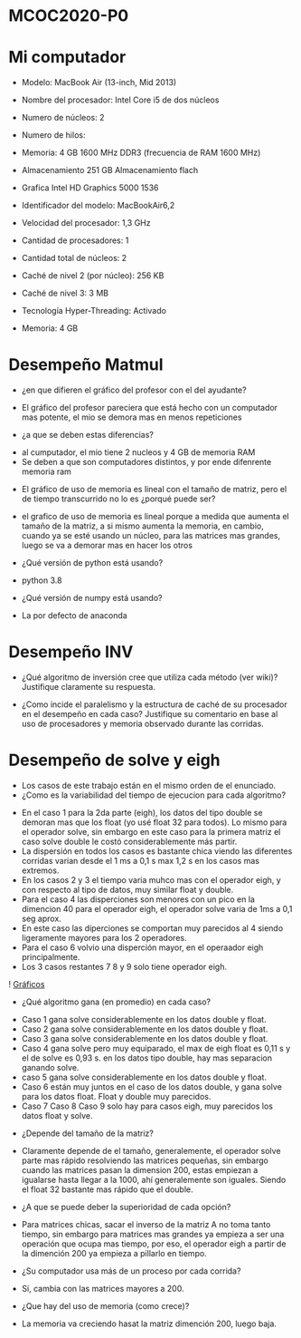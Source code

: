 # MCOC2020-P0

# Mi computador

* Modelo: MacBook Air (13-inch, Mid 2013)
+ Nombre del procesador:	Intel Core i5 de dos núcleos
+ Numero de núcleos: 2
+ Numero de hilos:

+ Memoria: 4 GB 1600 MHz DDR3 (frecuencia de RAM 1600 MHz)
+ Almacenamiento 251 GB Almacenamiento flach
+ Grafica Intel HD Graphics 5000 1536
+ Identificador del modelo:	MacBookAir6,2
+ Velocidad del procesador:	1,3 GHz
+ Cantidad de procesadores:	1
+ Cantidad total de núcleos:	2
+ Caché de nivel 2 (por núcleo):	256 KB
+ Caché de nivel 3:	3 MB
+ Tecnología Hyper-Threading:	Activado
+ Memoria:	4 GB


# Desempeño Matmul

* ¿en que difieren el gráfico del profesor con el del ayudante?
+ El gráfico del profesor pareciera que está hecho con un computador mas potente, el mio se demora mas en menos repeticiones 
* ¿a que se deben estas diferencias?
+ al cumputador, el mio tiene 2 nucleos y 4 GB de memoria RAM
+ Se deben a que son computadores distintos, y por ende difenrente memoria ram
* El gráfico de uso de memoria es lineal con el tamaño de matriz, pero el de tiempo transcurrido no lo es ¿porqué puede ser?
+ el grafico de uso de memoria es lineal porque a medida que aumenta el tamaño de la matriz, a si mismo aumenta la memoria, en cambio, cuando ya se esté usando un núcleo, para las matrices mas grandes, luego se va a demorar mas en  hacer los otros 
* ¿Qué versión de python está usando?
+ python 3.8
* ¿Qué versión de numpy está usando?
+ La por defecto de anaconda

# Desempeño INV
* ¿Qué algoritmo de inversión cree que utiliza cada método (ver wiki)? Justifique claramente su respuesta.

* ¿Como incide el paralelismo y la estructura de caché de su procesador en el desempeño en cada caso? Justifique su comentario en base al uso de procesadores y memoria observado durante las corridas.  


# Desempeño de solve y eigh

* Los casos de este trabajo están en el mismo orden de el enunciado.
* ¿Como es la variabilidad del tiempo de ejecucion para cada algoritmo?
+ En el caso 1 para la 2da parte (eigh), los datos del tipo double se demoran mas que los float (yo usé float 32 para todos). Lo mismo para el operador solve, sin embargo en este caso para la primera matriz el caso solve double le costó considerablemente más partir.
+ La dispersión en todos los casos es bastante chica viendo las diferentes corridas varian desde el 1 ms a 0,1 s max 1,2 s en los casos mas extremos. 
+ En los casos 2 y 3 el tiempo varia muhco mas con el operador eigh, y con respecto al tipo de datos, muy similar float y double.
+ Para el caso 4 las disperciones son menores con un pico en la dimencion 40 para el operador eigh, el operador solve varia de 1ms a 0,1 seg aprox.
+ En este caso las diperciones se comportan muy parecidos al 4 siendo ligeramente mayores para los 2 operadores.
+ Para el caso 6 volvio una disperción mayor, en el operaador eigh principalmente.
+ Los 3 casos restantes 7 8 y 9 solo tiene operador eigh.

! [Gráficos](file:///Users/macbookair2013/Dropbox/Mi%20Mac%20(Tomas-Vergara.local)/Desktop/P0-MCOC/Graficos/1%20eigh%20double.png)

* ¿Qué algoritmo gana (en promedio) en cada caso?
+ Caso 1 gana solve considerablemente en los datos double y float.
+ Caso 2 gana solve considerablemente en los datos double y float.
+ Caso 3 gana solve considerablemente en los datos double y float.
+ Caso 4 gana solve pero muy equiparado, el max de eigh float es 0,11 s y el de solve es 0,93 s. en los datos tipo double, hay mas separacion ganando solve.
+ caso 5 gana solve considerablemente en los datos double y float.
+ Caso 6 están muy juntos en el caso de los datos double, y gana solve para los datos float. Float y double muy parecidos.
+ Caso 7 Caso 8 Caso 9 solo hay para casos eigh, muy parecidos los datos float y solve.

* ¿Depende del tamaño de la matriz?
+ Claramente depende de el tamaño, generalemente, el operador solve parte mas rápido resolviendo las matrices pequeñas, sin embargo cuando las matrices pasan la dimension 200, estas empiezan a igualarse hasta llegar a la 1000, ahí generalemente son iguales. Siendo el float 32 bastante mas rápido que el double.

* ¿A que se puede deber la superioridad de cada opción?
+ Para matrices chicas, sacar el inverso de la matriz A no toma tanto tiempo, sin embargo para matrices mas grandes ya empieza a ser una operación que ocupa mas tiempo, por eso, el operador eigh a partir de la dimención 200 ya empieza a pillarlo en tiempo.

* ¿Su computador usa más de un proceso por cada corrida?
+ Si, cambia con las matrices mayores a 200.

* ¿Que hay del uso de memoria (como crece)? 
+ La memoria va creciendo hasat la matriz dimención 200, luego baja. 
